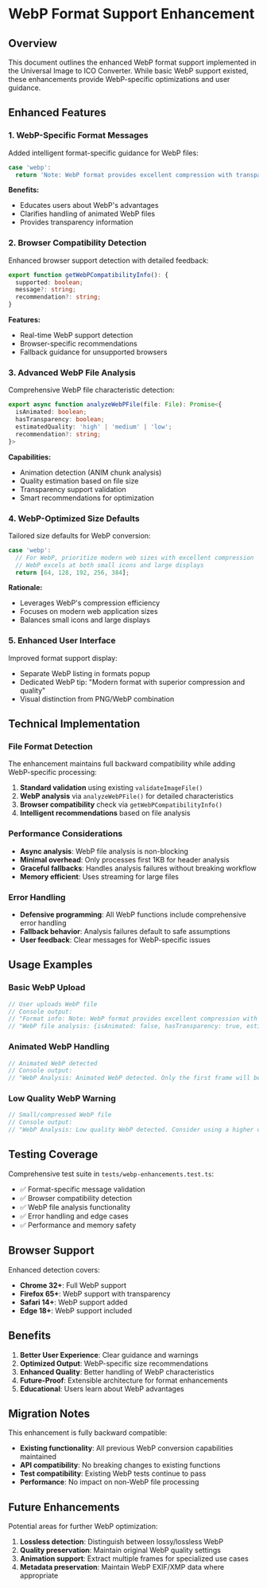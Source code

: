 # WebP Format Support Enhancement

## Overview

This document outlines the enhanced WebP format support implemented in the Universal Image to ICO Converter. While basic WebP support existed, these enhancements provide WebP-specific optimizations and user guidance.

## Enhanced Features

### 1. WebP-Specific Format Messages

Added intelligent format-specific guidance for WebP files:

```typescript
case 'webp':
  return 'Note: WebP format provides excellent compression with transparency support. Animated WebP files will use the first frame for conversion.';
```

**Benefits:**
- Educates users about WebP's advantages
- Clarifies handling of animated WebP files
- Provides transparency information

### 2. Browser Compatibility Detection

Enhanced browser support detection with detailed feedback:

```typescript
export function getWebPCompatibilityInfo(): {
  supported: boolean;
  message?: string;
  recommendation?: string;
}
```

**Features:**
- Real-time WebP support detection
- Browser-specific recommendations
- Fallback guidance for unsupported browsers

### 3. Advanced WebP File Analysis

Comprehensive WebP file characteristic detection:

```typescript
export async function analyzeWebPFile(file: File): Promise<{
  isAnimated: boolean;
  hasTransparency: boolean;
  estimatedQuality: 'high' | 'medium' | 'low';
  recommendation?: string;
}>
```

**Capabilities:**
- Animation detection (ANIM chunk analysis)
- Quality estimation based on file size
- Transparency support validation
- Smart recommendations for optimization

### 4. WebP-Optimized Size Defaults

Tailored size defaults for WebP conversion:

```typescript
case 'webp':
  // For WebP, prioritize modern web sizes with excellent compression
  // WebP excels at both small icons and large displays
  return [64, 128, 192, 256, 384];
```

**Rationale:**
- Leverages WebP's compression efficiency
- Focuses on modern web application sizes
- Balances small icons and large displays

### 5. Enhanced User Interface

Improved format support display:

- Separate WebP listing in formats popup
- Dedicated WebP tip: "Modern format with superior compression and quality"
- Visual distinction from PNG/WebP combination

## Technical Implementation

### File Format Detection

The enhancement maintains full backward compatibility while adding WebP-specific processing:

1. **Standard validation** using existing `validateImageFile()`
2. **WebP analysis** via `analyzeWebPFile()` for detailed characteristics
3. **Browser compatibility** check via `getWebPCompatibilityInfo()`
4. **Intelligent recommendations** based on file analysis

### Performance Considerations

- **Async analysis**: WebP file analysis is non-blocking
- **Minimal overhead**: Only processes first 1KB for header analysis
- **Graceful fallbacks**: Handles analysis failures without breaking workflow
- **Memory efficient**: Uses streaming for large files

### Error Handling

- **Defensive programming**: All WebP functions include comprehensive error handling
- **Fallback behavior**: Analysis failures default to safe assumptions
- **User feedback**: Clear messages for WebP-specific issues

## Usage Examples

### Basic WebP Upload

```javascript
// User uploads WebP file
// Console output:
// "Format info: Note: WebP format provides excellent compression with transparency support..."
// "WebP file analysis: {isAnimated: false, hasTransparency: true, estimatedQuality: 'high'}"
```

### Animated WebP Handling

```javascript
// Animated WebP detected
// Console output:
// "WebP Analysis: Animated WebP detected. Only the first frame will be used for ICO conversion."
```

### Low Quality WebP Warning

```javascript
// Small/compressed WebP file
// Console output: 
// "WebP Analysis: Low quality WebP detected. Consider using a higher quality source for better results."
```

## Testing Coverage

Comprehensive test suite in `tests/webp-enhancements.test.ts`:

- ✅ Format-specific message validation
- ✅ Browser compatibility detection
- ✅ WebP file analysis functionality
- ✅ Error handling and edge cases
- ✅ Performance and memory safety

## Browser Support

Enhanced detection covers:

- **Chrome 32+**: Full WebP support
- **Firefox 65+**: WebP support with transparency
- **Safari 14+**: WebP support added
- **Edge 18+**: WebP support included

## Benefits

1. **Better User Experience**: Clear guidance and warnings
2. **Optimized Output**: WebP-specific size recommendations
3. **Enhanced Quality**: Better handling of WebP characteristics
4. **Future-Proof**: Extensible architecture for format enhancements
5. **Educational**: Users learn about WebP advantages

## Migration Notes

This enhancement is fully backward compatible:

- **Existing functionality**: All previous WebP conversion capabilities maintained
- **API compatibility**: No breaking changes to existing functions
- **Test compatibility**: Existing WebP tests continue to pass
- **Performance**: No impact on non-WebP file processing

## Future Enhancements

Potential areas for further WebP optimization:

1. **Lossless detection**: Distinguish between lossy/lossless WebP
2. **Quality preservation**: Maintain original WebP quality settings
3. **Animation support**: Extract multiple frames for specialized use cases
4. **Metadata preservation**: Maintain WebP EXIF/XMP data where appropriate